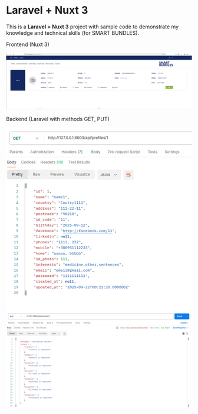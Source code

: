 # Laravel + Nuxt 3

This is a <b>Laravel + Nuxt 3</b> project with sample code to demonstrate my knowledge and technical skills (for SMART BUNDLES).

Frontend (Nuxt 3)

<p align="left">
    <img src="./backend2/public/images/screen1.png" />
</p>

Backend (Laravel with methods GET, PUT)

<p align="left">
    <img src="./backend2/public/images/screen2.png" />
    <img src="./backend2/public/images/screen3.png" />
</p>

